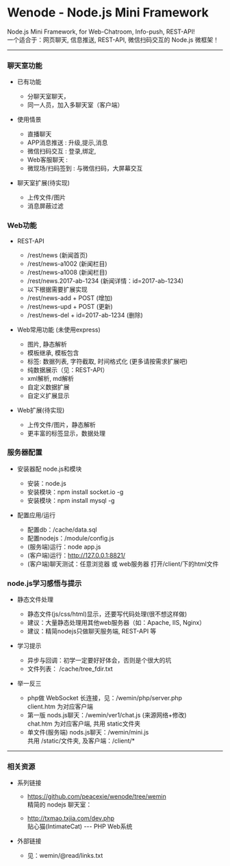 

# Wenode - Node.js Mini Framework # 

Node.js Mini Framework, for Web-Chatroom, Info-push, REST-API!  
一个适合于：网页聊天, 信息推送, REST-API, 微信扫码交互的 Node.js 微框架！

----------------------------------- 


### 聊天室功能

* 已有功能
  - 分聊天室聊天，
  - 同一人员，加入多聊天室（客户端）

* 使用情景
  - 直播聊天
  - APP消息推送 : 升级,提示,消息
  - 微信扫码交互 : 登录,绑定,
  - Web客服聊天 : 
  - 微现场/扫码签到 : 与微信扫码，大屏幕交互

* 聊天室扩展(待实现)
  - 上传文件/图片
  - 消息屏蔽过滤


### Web功能

* REST-API
  - /rest/news (新闻首页)
  - /rest/news-a1002 (新闻栏目)
  - /rest/news-a1008 (新闻栏目)
  - /rest/news.2017-ab-1234 (新闻详情：id=2017-ab-1234)
  - 以下根据需要扩展实现
  - /rest/news-add + POST (增加)
  - /rest/news-upd + POST (更新)
  - /rest/news-del + id=2017-ab-1234 (删除)

* Web常用功能 (未使用express)
  - 图片, 静态解析
  - 模板继承, 模板包含
  - 标签: 数据列表, 字符截取, 时间格式化 (更多请按需求扩展吧)
  - 纯数据展示（见：REST-API）
  - xml解析, md解析
  - 自定义数据扩展
  - 自定义扩展显示

* Web扩展(待实现)
  - 上传文件/图片，静态解析
  - 更丰富的标签显示，数据处理


### 服务器配置

* 安装器配 node.js和模块
  - 安装：node.js
  - 安装模块：npm install socket.io -g
  - 安装模块：npm install mysql -g

* 配置应用/运行
  - 配置db：/cache/data.sql
  - 配置nodejs：/module/config.js
  - (服务端)运行：node app.js
  - (客户端)运行：http://127.0.0.1:8821/
  - (客户端)聊天测试：任意浏览器 或 web服务器 打开/client/下的html文件


### node.js学习感悟与提示

* 静态文件处理
  - 静态文件(js/css/html)显示，还要写代码处理(很不想这样做)  
  - 建议：大量静态处理用其他web服务器（如：Apache, IIS, Nginx）
  - 建议：精简nodejs只做聊天服务端, REST-API 等

* 学习提示
  - 异步与回调：初学一定要好好体会，否则是个很大的坑
  - 文件列表： /cache/tree_fdir.txt

* 举一反三
  - php做 WebSocket 长连接，见：/wemin/php/server.php  
    client.htm 为对应客户端
  - 第一版 nods.js聊天：/wemin/ver1/chat.js (来源网络+修改)  
    chat.htm 为对应客户端, 共用 static文件夹
  - 单文件(服务端) nods.js聊天：/wemin/mini.js  
    共用 /static/文件夹, 及客户端：/client/*

----------------------------------- 


### 相关资源

* 系列链接

  - https://github.com/peacexie/wenode/tree/wemin  
    精简的 nodejs 聊天室：

  - http://txmao.txjia.com/dev.php  
    贴心猫(IntimateCat) --- PHP Web系统

* 外部链接
  - 见：wemin/@read/links.txt

